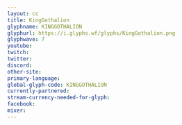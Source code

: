 ```yaml
---
layout: cc
title: KingGothalion
glyphname: KINGGOTHALION
glyphurl: https://i.glyphs.wf/glyphs/KingGothalion.png
glyphwave: 7
youtube: 
twitch: 
twitter: 
discord: 
other-site: 
primary-language: 
global-glyph-code: KINGGOTHALION
currently-partnered: 
stream-currency-needed-for-glyph: 
facebook: 
mixer: 
---
```


